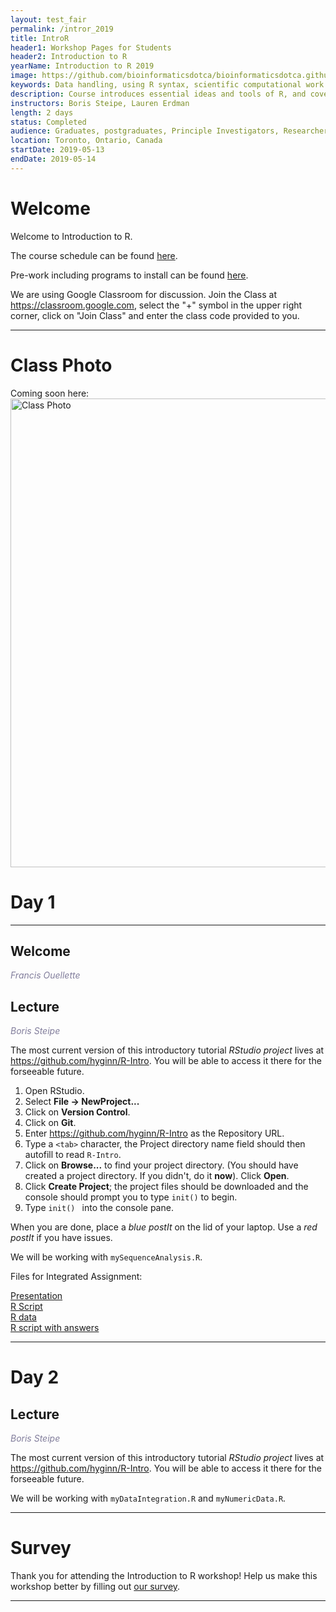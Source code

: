 ```yaml
---
layout: test_fair
permalink: /intror_2019
title: IntroR
header1: Workshop Pages for Students
header2: Introduction to R
yearName: Introduction to R 2019
image: https://github.com/bioinformaticsdotca/bioinformaticsdotca.github.io/blob/master/site_images/CBW_introtoR-icon.jpg?raw=true
keywords: Data handling, using R syntax, scientific computational work
description: Course introduces essential ideas and tools of R, and covers statistical tests in R.
instructors: Boris Steipe, Lauren Erdman
length: 2 days
status: Completed
audience: Graduates, postgraduates, Principle Investigators, Researchers
location: Toronto, Ontario, Canada
startDate: 2019-05-13
endDate: 2019-05-14
---
```

# Welcome <a id="welcome"></a>

Welcome to Introduction to R.  

The course schedule can be found [here](). 

Pre-work including programs to install can be found [here](https://bioinformaticsdotca.github.io/intror_2018_prework).  

We are using Google Classroom for discussion. Join the Class at https://classroom.google.com, select the "+" symbol in the upper right corner, click on "Join Class" and enter the class code provided to you.

***

# Class Photo

Coming soon here: <img src=" " alt="Class Photo" width="750" />

# Day 1 <a id="day1"></a>

***

## Welcome

*<font color="#827e9c">Francis Ouellette</font>*

## Lecture

*<font color="#827e9c">Boris Steipe</font>* 

The most current version of this introductory tutorial *RStudio project* lives at <https://github.com/hyginn/R-Intro>. You will be able to access it there for the forseeable future.  
  
1. Open RStudio.  
2. Select **File → NewProject...**  
3. Click on **Version Control**.  
4. Click on **Git**.  
5. Enter <https://github.com/hyginn/R-Intro> as the Repository URL.  
6. Type a `<tab>` character, the Project directory name field should then autofill to read `R-Intro`.  
7. Click on **Browse...** to find your project directory. (You should have created a project directory. If you didn't, do it **now**). Click **Open**.  
8. Click **Create Project**; the project files should be downloaded and the console should prompt you to type `init()` to begin.  
9. Type `init() ` into the console pane.  

When you are done, place a _blue postIt_ on the lid of your laptop. Use a _red postIt_ if you have issues.  

We will be working with `mySequenceAnalysis.R`.

Files for Integrated Assignment:

[Presentation]()  
[R Script](https://raw.githubusercontent.com/bioinformaticsdotca/IntroR_2018/master/Intro%20R%20Integrated%20Assignment%20ggplot2%20--%20script.R)  
[R data](https://github.com/bioinformaticsdotca/IntroR_2018/raw/master/MYC-let-7-ggplot-data.rds)  
[R script with answers](https://raw.githubusercontent.com/bioinformaticsdotca/IntroR_2018/master/Intro%20R%20Integrated%20Assignment%20ggplot2%20--%20master.R)  

***

# Day 2 <a id="day2"></a>

## Lecture

*<font color="#827e9c">Boris Steipe</font>* 

The most current version of this introductory tutorial *RStudio project* lives at <https://github.com/hyginn/R-Intro>. You will be able to access it there for the forseeable future.  

We will be working with `myDataIntegration.R` and `myNumericData.R`.  


***
# Survey

Thank you for attending the Introduction to R workshop! Help us make this workshop better by filling out [our survey](). 

***
